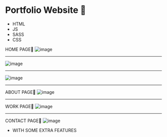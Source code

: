 <h1> Portfolio Website 📰 </h1>
<ul>
  
  <li> HTML </li>
  <li> JS </li>
  <li> SASS </li>
  <li> CSS </li>
  
  </ul>

<span> HOME PAGE💌</span>
![image](https://user-images.githubusercontent.com/69325431/125842428-5d861895-ef02-4489-ba66-6596138ba7cb.png)

<hr>

![image](https://user-images.githubusercontent.com/69325431/125843013-6260d71c-0d98-44da-9dec-4073ba719935.png)

<hr>


![image](https://user-images.githubusercontent.com/69325431/125843265-b47f3a1b-4ec5-4152-b66b-0407b3322fcf.png)

<hr>

<span> ABOUT PAGE📄 </span>
![image](https://user-images.githubusercontent.com/69325431/125843302-4c61add3-01bf-4f4d-91ec-519549d2f412.png)


<hr>

<span> WORK PAGE📄 </span>
![image](https://user-images.githubusercontent.com/69325431/125843337-352ccce9-3274-4cc5-aa66-97c6667f3ba0.png)

<hr>


<span> CONTACT PAGE📄 </span>
![image](https://user-images.githubusercontent.com/69325431/125843373-13daa20a-d0ae-4bcd-9857-38044dfd837b.png)


<UL>
  <LI> WITH SOME EXTRA FEATURES </LI>
  
  </UL>



















